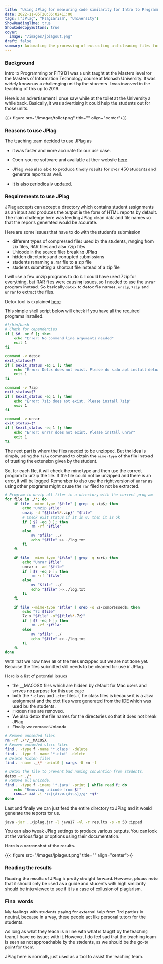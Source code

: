 ```yaml
---
title: "Using JPlag for measuring code similarity for Intro to Programming"
date: 2022-11-05T20:56:02+11:00
tags: ["JPlag", "Plagiarism", "University"]
ShowReadingTime: true
ShowCodeCopyButtons: true
cover:
  image: "/images/jplagout.png"
draft: false
summary: Automating the processing of extracting and cleaning files for JPlag input
---
```


### Background

Intro to Programming or FIT9131 was a unit taught at the Masters level for the Masters of Information Technology course at Monash University. It was widely known as a challenging unit by the students. I was involved in the teaching of this up to 2019. 

Here is an advertisement I once saw while at the toilet at the University a while back. Basically, it was advertising it could help the students out for those units.

{{< figure src="/images/toilet.png" title="" align="center">}}


### Reasons to use JPlag

The teaching team decided to use JPlag as 

- it was faster and more accurate for our use case. 

- Open-source software and available at their website [here](https://github.com/jplag/JPlag)

- JPlag was also able to produce timely results for over 450 students and generate reports as well. 

- It is also periodically updated. 

### Requirements to use JPlag

JPlag accepts can accept a directory which contains student assignments as an input and produces the output in the form of HTML reports by default. The main challenge here was feeding JPlag clean data and file names so that the reports generated would be accurate. 

Here are some issues that have to do with the student's submission
 - different types of compressed files used by the students, ranging from zip files, RAR files and also 7zip files
 - Unicode in the source files breaking JPlag
 - hidden directories and corrupted submissions
 - students renaming a .rar file to a zip file
 - students submitting a shortcut file instead of a zip file
  
I will use a few unzip programs to do it. I could have used 7zip for everything, but RAR files were causing issues, so I needed to use the ``unrar`` program instead. So basically ``detox`` to detox file names, ``unzip``, ``7zip`` and ``unrar`` to extract the files.

Detox tool is explained [here](https://manpages.ubuntu.com/manpages/trusty/man1/detox.1.html)

This simple shell script below will check if you have all the required programs installed. 

```sh
#!/bin/bash
# Check for dependencies
if [ $# -ne 0 ]; then
    echo "Error: No command line arguments needed"
    exit 1
fi

command -v detox
exit_status=$?
if [ $exit_status -eq 1 ]; then
    echo "Error: Detox does not exist. Please do sudo apt install detox"
    exit 1
fi

command -v 7zip
exit_status=$?
if [ $exit_status -eq 1 ]; then
    echo "Error: 7zip does not exist. Please install 7zip"
    exit 1
fi

command -v unrar
exit_status=$?
if [ $exit_status -eq 1 ]; then
    echo "Error: unrar does not exist. Please install unrar"
    exit 1
fi

```

The next part is where the files needed to be unzipped. But the idea is simple, using the ``file`` command to obtain the ``mime-type`` of  the file instead of trusting the extension given by the student.

So, for each file, it will check the mine type and then use the correct program to unzip the file. If the file could not be unzipped and there is an error, it will be logged. Remember to also use the right version of ``unrar`` as using other programs might cause the ``rar`` filed to not be extracted.

```sh
# Program to unzip all files in a directory with the correct program
for file in ./*; do
    if file --mime-type "$file" | grep -q zip$; then
        echo "Unzip $file"
        unzip -d "${file%*.zip}" "$file"
        # Check exit status if it is 0, then it is ok
        if [ $? -eq 0 ]; then
            rm -rf "$file"
        else
            mv "$file" ../
            echo "$file" >>../log.txt
        fi
    fi

    if file --mime-type "$file" | grep -q rar$; then
        echo "Unrar $file"
        unrar x -ad "$file"
        if [ $? -eq 0 ]; then
            rm -rf "$file"
        else
            mv "$file" ../
            echo "$file" >>../log.txt
        fi
    fi

    if file --mime-type "$file" | grep -q 7z-compressed$; then
        echo "7z $file"
        7z x "$file" -o"${file%*.7z}"
        if [ $? -eq 0 ]; then
            rm -rf "$file"
        else
            mv "$file" ../
            echo "$file" >>../log.txt
        fi
    fi
done

```

With that we now have all of the files unzipped but we are not done yet. Because the files submitted still needs to be cleaned for use in JPlag. 

Here is a list of potential issues

- the __MACOSX files which are hidden by default for Mac users and serves no purpose for this use case
- both the ``*.class`` and ``.ctxt`` files. (The class files is because it is a Java assignment and the ctxt files were generated from the IDE which was used bu the students.
- Hidden files are removed. 
- We also detox the file names for the directories so that it does not break JPlag
- Finally we remove Unicode 

```sh
# Remove unneeded files
rm -rf ./*/__MACOSX
# Remove unneeded class files
find . -type f -name '*.class' -delete
find . -type f -name '*.ctxt' -delete
# Delete hidden files
find . -name ._\* -print0 | xargs -0 rm -f

# Detox the file to prevent bad naming convention from students.
detox -r ./*
# Remove all unicode.
find . -type f -iname '*.java' -print | while read f; do
    echo "Removing unicode from $f"
    LANG=C sed -i 's/[\d128-\d255]//g' "$f"
done

```

Last and finally we can just feed the entire directory to JPlag and it would generate the reports for us.

```sh
java -jar ../jplag.jar -l java17 -vl -r results -s -m 50 zipped
```

You can also tweak JPlag settings to produce various outputs. You can look at the various flags or options using their documentation.

Here is a screenshot of the results.

{{< figure src="/images/jplagout.png" title="" align="center">}}

### Reading the results

Reading the results of JPlag is pretty straight forward. However, please note that it should only be used as a guide and students with high similarity should be interviewed to see if it is a case of collusion of plagiarism.




### Final words

My feelings with students paying for external help from 3rd parties is neutral, because in a way, these people act like personal tutors for the students. 

As long as what they teach is in line with what is taught by the teaching team, I have no issues with it. However, I do feel sad that the teaching team is seen as not approachable by the students, as we should be the go-to point for them. 

JPlag here is normally just used as a tool to assist the teaching team.